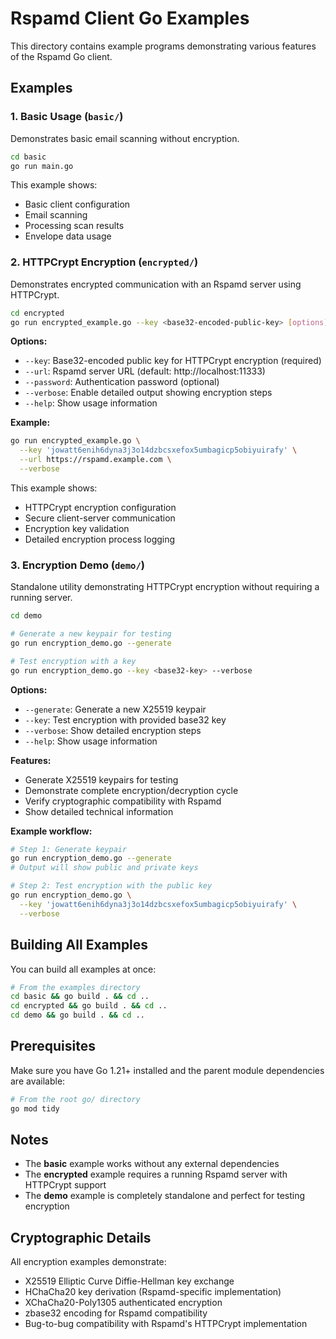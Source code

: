 # Rspamd Client Go Examples

This directory contains example programs demonstrating various features of the Rspamd Go client.

## Examples

### 1. Basic Usage (`basic/`)

Demonstrates basic email scanning without encryption.

```bash
cd basic
go run main.go
```

This example shows:
- Basic client configuration
- Email scanning
- Processing scan results
- Envelope data usage

### 2. HTTPCrypt Encryption (`encrypted/`)

Demonstrates encrypted communication with an Rspamd server using HTTPCrypt.

```bash
cd encrypted
go run encrypted_example.go --key <base32-encoded-public-key> [options]
```

**Options:**
- `--key`: Base32-encoded public key for HTTPCrypt encryption (required)
- `--url`: Rspamd server URL (default: http://localhost:11333)
- `--password`: Authentication password (optional)
- `--verbose`: Enable detailed output showing encryption steps
- `--help`: Show usage information

**Example:**
```bash
go run encrypted_example.go \
  --key 'jowatt6enih6dyna3j3o14dzbcsxefox5umbagicp5obiyuirafy' \
  --url https://rspamd.example.com \
  --verbose
```

This example shows:
- HTTPCrypt encryption configuration
- Secure client-server communication
- Encryption key validation
- Detailed encryption process logging

### 3. Encryption Demo (`demo/`)

Standalone utility demonstrating HTTPCrypt encryption without requiring a running server.

```bash
cd demo

# Generate a new keypair for testing
go run encryption_demo.go --generate

# Test encryption with a key
go run encryption_demo.go --key <base32-key> --verbose
```

**Options:**
- `--generate`: Generate a new X25519 keypair
- `--key`: Test encryption with provided base32 key
- `--verbose`: Show detailed encryption steps
- `--help`: Show usage information

**Features:**
- Generate X25519 keypairs for testing
- Demonstrate complete encryption/decryption cycle
- Verify cryptographic compatibility with Rspamd
- Show detailed technical information

**Example workflow:**
```bash
# Step 1: Generate keypair
go run encryption_demo.go --generate
# Output will show public and private keys

# Step 2: Test encryption with the public key
go run encryption_demo.go \
  --key 'jowatt6enih6dyna3j3o14dzbcsxefox5umbagicp5obiyuirafy' \
  --verbose
```

## Building All Examples

You can build all examples at once:

```bash
# From the examples directory
cd basic && go build . && cd ..
cd encrypted && go build . && cd ..
cd demo && go build . && cd ..
```

## Prerequisites

Make sure you have Go 1.21+ installed and the parent module dependencies are available:

```bash
# From the root go/ directory
go mod tidy
```

## Notes

- The **basic** example works without any external dependencies
- The **encrypted** example requires a running Rspamd server with HTTPCrypt support
- The **demo** example is completely standalone and perfect for testing encryption

## Cryptographic Details

All encryption examples demonstrate:
- X25519 Elliptic Curve Diffie-Hellman key exchange
- HChaCha20 key derivation (Rspamd-specific implementation)  
- XChaCha20-Poly1305 authenticated encryption
- zbase32 encoding for Rspamd compatibility
- Bug-to-bug compatibility with Rspamd's HTTPCrypt implementation 